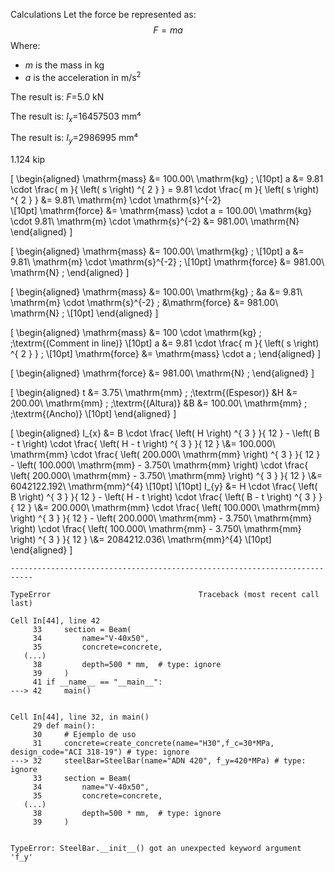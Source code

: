 Calculations
Let the force be represented as:
$$F=ma$$
Where:
- $m$ is the mass in $\text{kg}$
- $a$ is the acceleration in $\text{m/s}^2$


The result is: $F$=5.0 kN



The result is: $I_x$=16457503 mm⁴



The result is: $I_y$=2986995 mm⁴





1.124 kip




\[
\begin{aligned}
\mathrm{mass} &= 100.00\ \mathrm{kg} \; 
\\[10pt]
a &= 9.81 \cdot \frac{ m }{ \left( s \right) ^{ 2 } }  = 9.81 \cdot \frac{ m }{ \left( s \right) ^{ 2 } } &= 9.81\ \mathrm{m} \cdot \mathrm{s}^{-2}  
\\[10pt]
\mathrm{force} &= \mathrm{mass} \cdot a  = 100.00\ \mathrm{kg} \cdot 9.81\ \mathrm{m} \cdot \mathrm{s}^{-2} &= 981.00\ \mathrm{N}  
\end{aligned}
\]



\[
\begin{aligned}
\mathrm{mass} &= 100.00\ \mathrm{kg} \; 
\\[10pt]
a &= 9.81\ \mathrm{m} \cdot \mathrm{s}^{-2} \; 
\\[10pt]
\mathrm{force} &= 981.00\ \mathrm{N} \; 
\end{aligned}
\]



\[
\begin{aligned}
\mathrm{mass} &= 100.00\ \mathrm{kg} \; 
 &a &= 9.81\ \mathrm{m} \cdot \mathrm{s}^{-2} \; 
 &\mathrm{force} &= 981.00\ \mathrm{N} \; 
\\[10pt]
\end{aligned}
\]



\[
\begin{aligned}
\mathrm{mass} &= 100 \cdot \mathrm{kg} \; \;\textrm{(Comment in line)}
\\[10pt]
a &= 9.81 \cdot \frac{ m }{ \left( s \right) ^{ 2 } } \; 
\\[10pt]
\mathrm{force} &= \mathrm{mass} \cdot a \; 
\end{aligned}
\]



\[
\begin{aligned}
\mathrm{force} &= 981.00\ \mathrm{N} \;
\end{aligned}
\]



\[
\begin{aligned}
t &= 3.75\ \mathrm{mm} \; \;\textrm{(Espesor)}
 &H &= 200.00\ \mathrm{mm} \; \;\textrm{(Altura)}
 &B &= 100.00\ \mathrm{mm} \; \;\textrm{(Ancho)}
\\[10pt]
\end{aligned}
\]



\[
\begin{aligned}
I_{x} &= B \cdot \frac{ \left( H \right) ^{ 3 } }{ 12 } - \left( B - t \right) \cdot \frac{ \left( H - t \right) ^{ 3 } }{ 12 } \\&= 100.000\ \mathrm{mm} \cdot \frac{ \left( 200.000\ \mathrm{mm} \right) ^{ 3 } }{ 12 } - \left( 100.000\ \mathrm{mm} - 3.750\ \mathrm{mm} \right) \cdot \frac{ \left( 200.000\ \mathrm{mm} - 3.750\ \mathrm{mm} \right) ^{ 3 } }{ 12 } \\&= 6042122.192\ \mathrm{mm}^{4}  \\[10pt]
\\[10pt]
I_{y} &= H \cdot \frac{ \left( B \right) ^{ 3 } }{ 12 } - \left( H - t \right) \cdot \frac{ \left( B - t \right) ^{ 3 } }{ 12 } \\&= 200.000\ \mathrm{mm} \cdot \frac{ \left( 100.000\ \mathrm{mm} \right) ^{ 3 } }{ 12 } - \left( 200.000\ \mathrm{mm} - 3.750\ \mathrm{mm} \right) \cdot \frac{ \left( 100.000\ \mathrm{mm} - 3.750\ \mathrm{mm} \right) ^{ 3 } }{ 12 } \\&= 2084212.036\ \mathrm{mm}^{4}  \\[10pt]
\end{aligned}
\]



    ---------------------------------------------------------------------------

    TypeError                                 Traceback (most recent call last)

    Cell In[44], line 42
         33     section = Beam(
         34         name="V-40x50",
         35         concrete=concrete,
       (...)
         38         depth=500 * mm,  # type: ignore
         39     )
         41 if __name__ == "__main__":
    ---> 42     main()
    

    Cell In[44], line 32, in main()
         29 def main():
         30     # Ejemplo de uso
         31     concrete=create_concrete(name="H30",f_c=30*MPa, design_code="ACI 318-19") # type: ignore
    ---> 32     steelBar=SteelBar(name="ADN 420", f_y=420*MPa) # type: ignore
         33     section = Beam(
         34         name="V-40x50",
         35         concrete=concrete,
       (...)
         38         depth=500 * mm,  # type: ignore
         39     )
    

    TypeError: SteelBar.__init__() got an unexpected keyword argument 'f_y'

